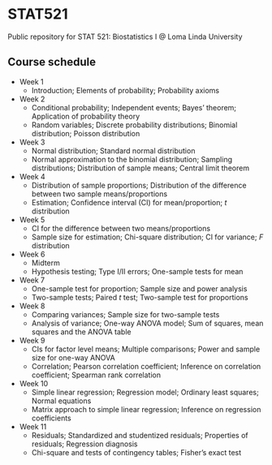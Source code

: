# STAT521
Public repository for STAT 521: Biostatistics I @ Loma Linda University

## Course schedule

* Week 1
  * Introduction; Elements of probability; Probability axioms
* Week 2
  * Conditional probability; Independent events; Bayes’ theorem; Application of probability theory
  * Random variables; Discrete probability distributions; Binomial distribution; Poisson distribution
* Week 3
  * Normal distribution; Standard normal distribution
  * Normal approximation to the binomial distribution; Sampling distributions; Distribution of sample means; Central limit theorem
* Week 4
  * Distribution of sample proportions; Distribution of the difference between two sample means/proportions
  * Estimation; Confidence interval (CI) for mean/proportion; *t* distribution
* Week 5
  * CI for the difference between two means/proportions
  * Sample size for estimation; Chi-square distribution; CI for variance; *F* distribution
* Week 6
  * Midterm
  * Hypothesis testing; Type I/II errors; One-sample tests for mean
* Week 7
  * One-sample test for proportion; Sample size and power analysis
  * Two-sample tests; Paired *t* test; Two-sample test for proportions
* Week 8
  * Comparing variances; Sample size for two-sample tests
  * Analysis of variance; One-way ANOVA model; Sum of squares, mean squares and the ANOVA table
* Week 9
  * CIs for factor level means; Multiple comparisons; Power and sample size for one-way ANOVA
  * Correlation; Pearson correlation coefficient; Inference on correlation coefficient; Spearman rank correlation
* Week 10
  * Simple linear regression; Regression model; Ordinary least squares; Normal equations
  * Matrix approach to simple linear regression; Inference on regression coefficients
* Week 11
  * Residuals; Standardized and studentized residuals; Properties of residuals; Regression diagnosis
  * Chi-square and tests of contingency tables; Fisher’s exact test

